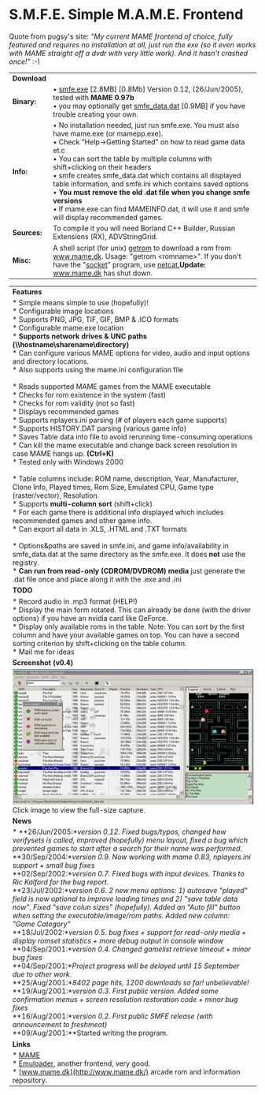 # S.M.F.E. Simple M.A.M.E. Frontend 

Quote from pugsy's site: _"My current MAME frontend of choice, fully featured and requires no installation at all, just run the exe (so it even works with MAME straight off a dvdr with very little work). And it hasn't crashed once!"_ :-)


|     |     |
| --- | --- |
| **Download** |     |
| **Binary:** | • [smfe.exe](smfe.exe) \[2.8MB\]  \[0.8Mb\] Version 0.12, (26/Jun/2005), tested with **MAME 0.97b**  <br>• you may optionally get [smfe_data.dat](smfe_data.dat) \[0.9MB\] if you have trouble creating your own. |
| **Info:** | • No installation needed, just run smfe.exe. You must also have mame.exe (or mamepp.exe).  <br>• Check "Help->Getting Started" on how to read game data et.c  <br>• You can sort the table by multiple columns with shift+clicking on their headers  <br>• smfe creates smfe_data.dat which contains all displayed table information, and smfe.ini which contains saved options  <br>• **You must remove the old .dat file when you change smfe versions**  <br>• If mame.exe can find MAMEINFO.dat, it will use it and smfe will display recommended games. |
| **Sources:** | To compile it you will need Borland C++ Builder, Russian Extensions (RX), ADVStringGrid. |
| **Misc:** | A shell script (for unix) [getrom](getrom) to download a rom from www.mame.dk. Usage: "getrom &lt;romname&gt;". If you don't have the "[socket](http://home.snafu.de/jn/socket/)" program, use [netcat.](http://www.atstake.com/research/tools/index.html#network_utilities)**Update:** www.mame.dk has shut down. |

|     |
| --- |
| **Features** |
| * Simple means simple to use (hopefully)!<br>* Configurable image locations<br>* Supports PNG, JPG, TIF, GIF, BMP & .ICO formats<br>* Configurable mame.exe location<br>* **Supports network drives & UNC paths (\\\hostname\\sharename\\directory)**<br>* Can configure various MAME options for video, audio and input options and directory locations.<br>* Also supports using the mame.ini configuration file<br><br>* Reads supported MAME games from the MAME executable<br>* Checks for rom existence in the system (fast)<br>* Checks for rom validity (not so fast)<br>* Displays recommended games<br>* Supports nplayers.ini parsing (# of players each game supports)<br>* Supports HISTORY.DAT parsing (various game info)<br>* Saves Table data into file to avoid rerunning time-consuming operations<br>* Can kill the mame executable and change back screen resolution in case MAME hangs up. **(Ctrl+K)**<br>* Tested only with Windows 2000<br>    <br>* Table columns include: ROM name, description, Year, Manufacturer, Clone Info, Played times, Rom Size, Emulated CPU, Game type (raster/vector), Resolution.<br>* Supports **multi-column sort** (shift+click)<br>* For each game there is additional info displayed which includes recommended games and other game info.<br>* Can export all data in .XLS, .HTML and .TXT formats<br>    <br>* Options&paths are saved in smfe.ini, and game info/availability in smfe_data.dat at the same directory as the smfe.exe. It does **not** use the registry.<br>* **Can run from read-only (CDROM/DVDROM) media** just generate the .dat file once and place along it with the .exe and .ini |
| **TODO** |
| * Record audio in .mp3 format (HELP!)<br>* Display the main form rotated. This can already be done (with the driver options) if you have an nvidia card like GeForce.<br>* Display only available roms in the table. Note: You can sort by the first column and have your available games on top. You can have a second sorting criterion by shift+clicking on the table column.<br>* Mail me for ideas |
| **Screenshot (v0.4)** |
| [![smfe screenshot](smfe.png)](smfe.png)  <br>Click image to view the full-size capture. |
| **News** |
| * **26/Jun/2005:**version 0.12. Fixed bugs/typos, changed how verifysets is called, improved (hopefully) menu layout, fixed a bug which prevented games to start after a search for their name was performed.<br>* **30/Sep/2004:**version 0.9. Now working with mame 0.83, nplayers.ini support + small bug fixes<br>* **02/Sep/2002:**version 0.7. Fixed bugs with input devices. Thanks to Ric Kalford for the bug report.<br>* **23/Jul/2002:**version 0.6. 2 new menu options: 1) autosave "played" field is now optional to improve loading times and 2) "save table data now". Fixed "save colun sizes" (hopefully). Added an "Auto fill" button when setting the executable/image/rom paths. Added new column: "Game Category"<br>* **18/Jul/2002:**version 0.5. bug fixes + support for read-only media + display romset statistics + more debug output in console window<br>* **04/Sep/2001:**version 0.4. Changed gamelist retrieve timeout + minor bug fixes<br>* **04/Sep/2001:**Project progress will be delayed until 15 September due to other work.<br>* **25/Aug/2001:**8402 page hits, 1200 downloads so far! unbelievable!<br>* **19/Aug/2001:**version 0.3. First public version. Added some confirmation menus + screen resolution restoration code + minor bug fixes<br>* **16/Aug/2001:**version 0.2. First public SMFE release (with announcement to freshmeat)<br>* **09/Aug/2001:**Started writing the program. |
| **Links** |
| * [MAME](http://www.mame.net)<br>* [Emuloader](http://www.mameworld.net/emuloader/), another frontend, very good.<br>* [www.mame.dk](http://www.mame.dk/) arcade rom and information repository. |

  

  

